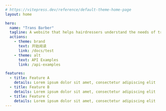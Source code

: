 ```yaml
---
# https://vitepress.dev/reference/default-theme-home-page
layout: home

hero:
  name: "Trans Barber"
  tagline: A website that helps hairdressers understand the needs of transgender people
  actions:
    - theme: brand
      text: 开始阅读
      link: /docs/test
    - theme: alt
      text: API Examples
      link: /api-examples

features:
  - title: Feature A
    details: Lorem ipsum dolor sit amet, consectetur adipiscing elit
  - title: Feature B
    details: Lorem ipsum dolor sit amet, consectetur adipiscing elit
  - title: Feature C
    details: Lorem ipsum dolor sit amet, consectetur adipiscing elit
---
```


